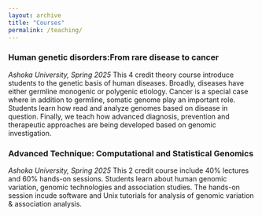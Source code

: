 ```yaml
---
layout: archive
title: "Courses"
permalink: /teaching/
---
```


### **Human genetic disorders:From rare disease to cancer**
*Ashoka University, Spring 2025*
This 4 credit theory course introduce students to the genetic basis of human diseases. Broadly, diseases have either germline monogenic or polygenic etiology. Cancer is a special case where in addition to germline, somatic genome play an important role. Students learn how read and analyze genomes based on disease in question. Finally, we teach how advanced diagnosis, prevention and therapeutic approaches are being developed based on genomic investigation.
<br/>
### **Advanced Technique: Computational and Statistical Genomics**
*Ashoka University, Spring 2025*
This 2 credit course include 40% lectures and 60% hands-on sessions. Students learn about human genomic variation, genomic technologies and association studies. The hands-on session incude software and Unix tutorials for analysis of genomic variation & association analysis.
<br/>

